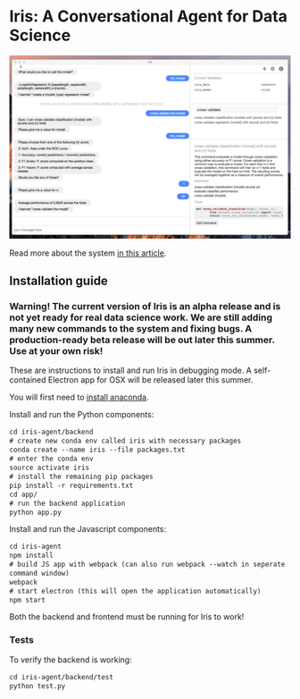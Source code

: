 # Iris: A Conversational Agent for Data Science

![interface](/interface.png)

Read more about the system [in this article](https://hackernoon.com/a-conversational-agent-for-data-science-4ae300cdc220).

## Installation guide

### Warning! The current version of Iris is an alpha release and is not yet ready for real data science work. We are still adding many new commands to the system and fixing bugs. A production-ready beta release will be out later this summer. Use at your own risk!

These are instructions to install and run Iris in debugging mode. A self-contained Electron app for OSX will be released later this summer.

You will first need to [install anaconda](https://conda.io/docs/install/quick.html).

Install and run the Python components:

    cd iris-agent/backend
    # create new conda env called iris with necessary packages
    conda create --name iris --file packages.txt
    # enter the conda env
    source activate iris
    # install the remaining pip packages
    pip install -r requirements.txt
    cd app/
    # run the backend application
    python app.py

Install and run the Javascript components:

    cd iris-agent
    npm install
    # build JS app with webpack (can also run webpack --watch in seperate command window)
    webpack
    # start electron (this will open the application automatically)
    npm start

Both the backend and frontend must be running for Iris to work!

### Tests

To verify the backend is working:

    cd iris-agent/backend/test
    python test.py
